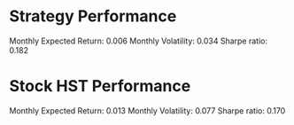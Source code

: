 # Strategy Performance
Monthly Expected Return: 0.006
Monthly Volatility: 0.034
Sharpe ratio: 0.182
# Stock HST Performance
Monthly Expected Return: 0.013
Monthly Volatility: 0.077
Sharpe ratio: 0.170
